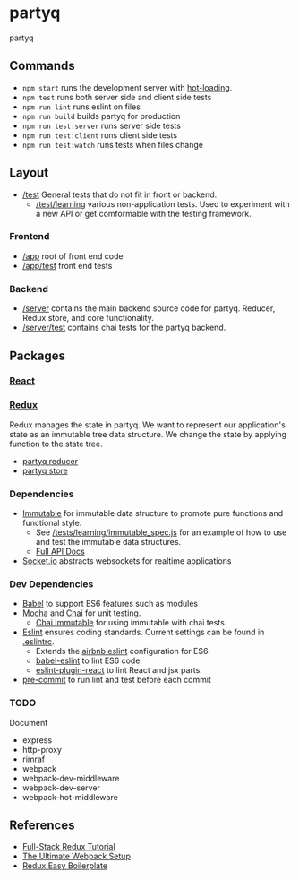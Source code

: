 # partyq
partyq

## Commands
  - `npm start` runs the development server with [hot-loading](https://github.com/gaearon/react-hot-loader).
  - `npm test` runs both server side and client side tests
  - `npm run lint` runs eslint on files
  - `npm run build` builds partyq for production
  - `npm run test:server` runs server side tests
  - `npm run test:client` runs client side tests
  - `npm run test:watch` runs tests when files change

## Layout
  - [/test](test/) General tests that do not fit in front or backend.
    - [/test/learning](test/learning) various non-application tests. Used to experiment with a new API or get comformable with the testing framework.

### Frontend
  - [/app](app/) root of front end code
  - [/app/test](app/test) front end tests

### Backend
  - [/server](server/) contains the main backend source code for partyq. Reducer, Redux store, and core functionality.
  - [/server/test](server/test/) contains chai tests for the partyq backend.

## Packages

### [React](https://facebook.github.io/react/)


### [Redux](http://redux.js.org/)
Redux manages the state in partyq. We want to represent our application's state as an immutable tree data structure. We change the state by applying function to the state tree.
  - [partyq reducer](server/reducer.js)
  - [partyq store](server/store.js)

### Dependencies
  - [Immutable](https://facebook.github.io/immutable-js/) for immutable data structure to promote pure functions and functional style.
    - See [/tests/learning/immutable_spec.js](tests/learning/immutable_spec.js) for an example of how to use and test the immutable data structures.
    - [Full API Docs](https://facebook.github.io/immutable-js/docs/#/)
  - [Socket.io](http://socket.io/) abstracts websockets for realtime applications

### Dev Dependencies
  - [Babel](https://babeljs.io/) to support ES6 features such as modules
  - [Mocha](https://mochajs.org/) and [Chai](http://chaijs.com/) for unit testing.
    - [Chai Immutable](https://github.com/astorije/chai-immutable) for using immutable with chai tests.
  - [Eslint](http://eslint.org/) ensures coding standards. Current settings can be found in [.eslintrc](.eslintrc).
    - Extends the [airbnb eslint](https://github.com/airbnb/javascript/tree/master/packages/eslint-config-airbnb) configuration for ES6.
    - [babel-eslint](https://github.com/babel/babel-eslint) to lint ES6 code.
    - [eslint-plugin-react](https://github.com/yannickcr/eslint-plugin-react) to lint React and jsx parts.
  - [pre-commit](https://github.com/observing/pre-commit) to run lint and test before each commit

### TODO
Document
  - express
  - http-proxy
  - rimraf
  - webpack
  - webpack-dev-middleware
  - webpack-dev-server
  - webpack-hot-middleware

## References
  - [Full-Stack Redux Tutorial](http://teropa.info/blog/2015/09/10/full-stack-redux-tutorial.html)
  - [The Ultimate Webpack Setup](http://www.christianalfoni.com/articles/2015_04_19_The-ultimate-webpack-setup)
  - [Redux Easy Boilerplate](https://github.com/anorudes/redux-easy-boilerplate)

